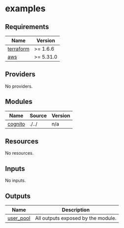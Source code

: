 # examples

<!-- BEGINNING OF PRE-COMMIT-TERRAFORM DOCS HOOK -->
## Requirements

| Name | Version |
|------|---------|
| <a name="requirement_terraform"></a> [terraform](#requirement\_terraform) | >= 1.6.6 |
| <a name="requirement_aws"></a> [aws](#requirement\_aws) | >= 5.31.0 |

## Providers

No providers.

## Modules

| Name | Source | Version |
|------|--------|---------|
| <a name="module_cognito"></a> [cognito](#module\_cognito) | ./../ | n/a |

## Resources

No resources.

## Inputs

No inputs.

## Outputs

| Name | Description |
|------|-------------|
| <a name="output_user_pool"></a> [user\_pool](#output\_user\_pool) | All outputs exposed by the module. |
<!-- END OF PRE-COMMIT-TERRAFORM DOCS HOOK -->
